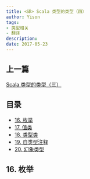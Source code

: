 ```yaml
---
title: <译> Scala 类型的类型（四）
author: Yison
tags:
- 类型相关
- 翻译
description: 
date: 2017-05-23
---
```


## 上一篇

[Scala 类型的类型（三）](http://scala.cool/2017/03/scala-types-of-types-part-3/)

## 目录

- [16. 枚举]()
- [17. 值类]()
- [18. 类型类]()
- [19. 自类型注释]()
- [20. 幻象类型]()

## 16. 枚举

